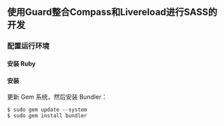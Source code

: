 ## 使用Guard整合Compass和Livereload进行SASS的开发

### 配置运行环境

#### 安装 Ruby

#### 安装

更新 Gem 系统，然后安装 Bundler：

    $ sudo gem update --system
    $ sudo gem install bundler

